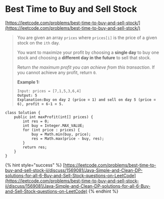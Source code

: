 # Best Time to Buy and Sell Stock

[https://leetcode.com/problems/best-time-to-buy-and-sell-stock/](https://leetcode.com/problems/best-time-to-buy-and-sell-stock/)

> You are given an array `prices` where `prices[i]` is the price of a given stock on the `ith` day.
>
> You want to maximize your profit by choosing a **single day** to buy one stock and choosing a **different day in the future** to sell that stock.
>
> Return _the maximum profit you can achieve from this transaction_. If you cannot achieve any profit, return `0`.
>
> &#x20;
>
> **Example 1:**
>
> <pre><code>Input: prices = [7,1,5,3,6,4]
> <strong>Output: 5
> </strong><strong>Explanation:Buy on day 2 (price = 1) and sell on day 5 (price = 6), profit = 6-1 = 5.</strong></code></pre>

```
class Solution {
    public int maxProfit(int[] prices) {
        int res = 0;
        int buy = Integer.MAX_VALUE;
        for (int price : prices) {
            buy = Math.min(buy, price);
            res = Math.max(price - buy, res);
        }
        return res;
    }   
}
```

{% hint style="success" %}
[https://leetcode.com/problems/best-time-to-buy-and-sell-stock-ii/discuss/1569081/Java-Simple-and-Clean-DP-solutions-for-all-6-Buy-and-Sell-Stock-questions-on-LeetCode](https://leetcode.com/problems/best-time-to-buy-and-sell-stock-ii/discuss/1569081/Java-Simple-and-Clean-DP-solutions-for-all-6-Buy-and-Sell-Stock-questions-on-LeetCode)
{% endhint %}
